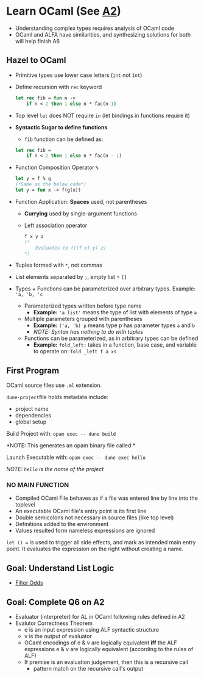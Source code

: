 # Learn OCaml (See [A2](/A2/A2.pdf))

* Understanding complex types requires analysis of OCaml code
* OCaml and ALFA have similarities, and synthesizing solutions for both will help finish A6

## **Hazel to OCaml**
* Primitive types use lower case letters (`int` not `Int`)
* Define recursion with `rec` keyword
    ```ocaml
    let rec fib = fun n -> 
        if n < 2 then 1 else n * fac(n-1)
    ```
* Top level `let` does NOT require `in` (let bindings in functions require it)
* **Syntactic Sugar to define functions** 
    * `fib` function can be defined as:
    ```ocaml
    let rec fib = 
        if n < 2 then 1 else n * fac(n - 1)
    ```
* Function Composition Operator `%`

    ```ocaml
    let y = f % g
    (*Same as the below code*)
    let y = fun x -> f(g(x))
    ```
* Function Application: **Spaces** used, not parentheses
  * **Currying** used by single-argument functions
  * Left association operator

    ```ocaml
    f x y z 
    (* 
        Evaluates to (((f x) y) z)
    *)
    ```

* Tuples formed with `*`, not commas
* List elements separated by `;`, empty list = `[]`
* Types + Functions can be parameterized over arbitrary types. Example: `'a, 'b, 'c`
  * Parameterized types written before type name
    * **Example:** `'a list'` means the type of list with elements of type `a`
  * Multiple parameters grouped with parentheses 
    * **Example:** `('a, 'b) p` means type p has parameter types `a` and `b` 
    * *NOTE: Syntax has nothing to do with tuples*
  * Functions can be parameterized, as in arbitrary types can be defined
    * **Example:** `fold_left:` takes in a function, base case, and variable to operate on: `fold _left f a xs`



## First Program

OCaml source files use `.ml` extension. 

`dune-project`file holds metadata include:
* project name
* dependencies
* global setup

Build Project with: `opam exec -- dune build`

*NOTE: This generates an opam binary file called *

Launch Executable with: `opam exec -- dune exec hello`

*NOTE: `hello` is the name of the project*

### NO MAIN FUNCTION

- Compiled OCaml File behaves as if a file was entered line by line into the toplevel
- An executable OCaml file's entry point is its first line
- Double semicolons not necessary in source files (like top level)
- Definitions added to the environment
- Values resulted form nameless expressions are ignored

`let () =` is used to trigger all side effects, and mark as intended main entry point. It evaluates the expression on the right without creating a name.


## Goal: Understand List Logic

* [Filter Odds](http://eecs490.eecs.umich.edu/exercises/filter-odds/#tab=text&prelude=shown)

## Goal: Complete Q6 on A2

* Evaluator (interpreter) for AL in OCaml following rules defined in A2
* Evalutor Correctness Theorem
  * e is an input expression using ALF syntactic structure
  * v is the output of evaluator
  * OCaml encodings of e & v are logically equivalent **iff** the ALF expressions e & v are logically equivalent (according to the rules of ALF)
  * If premise is an evaluation judgement, then this is a recursive call
    * pattern match on the recursive call's output